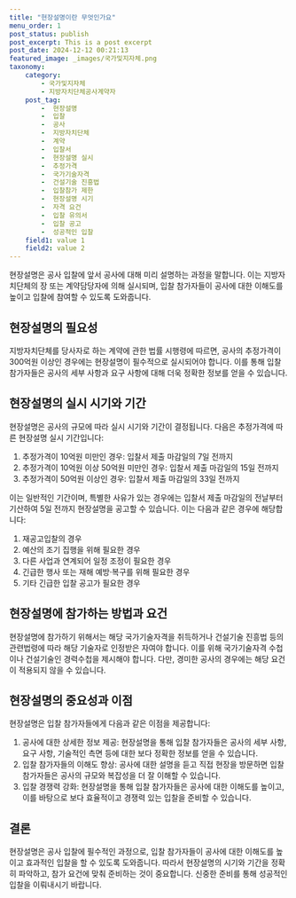 ```yaml
---
title: "현장설명이란 무엇인가요"
menu_order: 1
post_status: publish
post_excerpt: This is a post excerpt
post_date: 2024-12-12 00:21:13
featured_image: _images/국가및지자체.png
taxonomy:
    category:
        - 국가및지자체
        - 지방자치단체공사계약자
    post_tag:
        -  현장설명
        -  입찰
        -  공사
        -  지방자치단체
        -  계약
        -  입찰서
        -  현장설명 실시
        -  추정가격
        -  국가기술자격
        -  건설기술 진흥법
        -  입찰참가 제한
        -  현장설명 시기
        -  자격 요건
        -  입찰 유의서
        -  입찰 공고
        -  성공적인 입찰
    field1: value 1
    field2: value 2
---
```


현장설명은 공사 입찰에 앞서 공사에 대해 미리 설명하는 과정을 말합니다. 이는 지방자치단체의 장 또는 계약담당자에 의해 실시되며, 입찰 참가자들이 공사에 대한 이해도를 높이고 입찰에 참여할 수 있도록 도와줍니다.

## 현장설명의 필요성
지방자치단체를 당사자로 하는 계약에 관한 법률 시행령에 따르면, 공사의 추정가격이 300억원 이상인 경우에는 현장설명이 필수적으로 실시되어야 합니다. 이를 통해 입찰 참가자들은 공사의 세부 사항과 요구 사항에 대해 더욱 정확한 정보를 얻을 수 있습니다.

## 현장설명의 실시 시기와 기간
현장설명은 공사의 규모에 따라 실시 시기와 기간이 결정됩니다. 다음은 추정가격에 따른 현장설명 실시 기간입니다:

1. 추정가격이 10억원 미만인 경우: 입찰서 제출 마감일의 7일 전까지
2. 추정가격이 10억원 이상 50억원 미만인 경우: 입찰서 제출 마감일의 15일 전까지
3. 추정가격이 50억원 이상인 경우: 입찰서 제출 마감일의 33일 전까지

이는 일반적인 기간이며, 특별한 사유가 있는 경우에는 입찰서 제출 마감일의 전날부터 기산하여 5일 전까지 현장설명을 공고할 수 있습니다. 이는 다음과 같은 경우에 해당합니다:
1. 재공고입찰의 경우
2. 예산의 조기 집행을 위해 필요한 경우
3. 다른 사업과 연계되어 일정 조정이 필요한 경우
4. 긴급한 행사 또는 재해 예방·복구를 위해 필요한 경우
5. 기타 긴급한 입찰 공고가 필요한 경우

## 현장설명에 참가하는 방법과 요건
현장설명에 참가하기 위해서는 해당 국가기술자격을 취득하거나 건설기술 진흥법 등의 관련법령에 따라 해당 기술자로 인정받은 자여야 합니다. 이를 위해 국가기술자격 수첩이나 건설기술인 경력수첩을 제시해야 합니다. 다만, 경미한 공사의 경우에는 해당 요건이 적용되지 않을 수 있습니다.

## 현장설명의 중요성과 이점
현장설명은 입찰 참가자들에게 다음과 같은 이점을 제공합니다:
1. 공사에 대한 상세한 정보 제공: 현장설명을 통해 입찰 참가자들은 공사의 세부 사항, 요구 사항, 기술적인 측면 등에 대한 보다 정확한 정보를 얻을 수 있습니다.
2. 입찰 참가자들의 이해도 향상: 공사에 대한 설명을 듣고 직접 현장을 방문하면 입찰 참가자들은 공사의 규모와 복잡성을 더 잘 이해할 수 있습니다.
3. 입찰 경쟁력 강화: 현장설명을 통해 입찰 참가자들은 공사에 대한 이해도를 높이고, 이를 바탕으로 보다 효율적이고 경쟁력 있는 입찰을 준비할 수 있습니다.

## 결론
현장설명은 공사 입찰에 필수적인 과정으로, 입찰 참가자들이 공사에 대한 이해도를 높이고 효과적인 입찰을 할 수 있도록 도와줍니다. 따라서 현장설명의 시기와 기간을 정확히 파악하고, 참가 요건에 맞춰 준비하는 것이 중요합니다. 신중한 준비를 통해 성공적인 입찰을 이뤄내시기 바랍니다.
